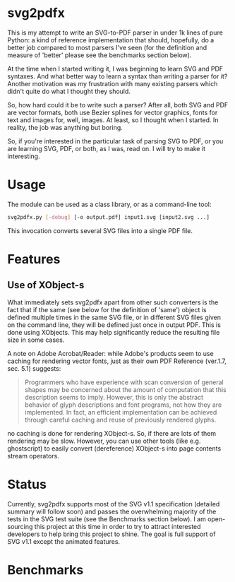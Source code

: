 # svg2pdfx

This is my attempt to write an SVG-to-PDF parser in under 1k lines of pure Python: a kind of reference implementation that should, hopefully, do a better job compared to most parsers I've seen (for the definition and measure of 'better' please see the benchmarks section below).

At the time when I started writing it, I was beginning to learn SVG and PDF syntaxes. And what better way to learn a syntax than writing a parser for it? Another motivation was my frustration with many existing parsers which didn't quite do what I thought they should.

So, how hard could it be to write such a parser? After all, both SVG and PDF are vector formats, both use Bezier splines for vector graphics, fonts for text and images for, well, images. At least, so I thought when I started. In reality, the job was anything but boring. 

So, if you're interested in the particular task of parsing SVG to PDF, or you are learning SVG, PDF, or both, as I was, read on. I will try to make it interesting.

# Usage

The module can be used as a class library, or as a command-line tool:

```bash
svg2pdfx.py [-debug] [-o output.pdf] input1.svg [input2.svg ...]
```

This invocation converts several SVG files into a single PDF file.

# Features

## Use of XObject-s

What immediately sets svg2pdfx apart from other such converters is the fact that if the same (see below for the definition of 'same') object is defined multiple times in the same SVG file, or in different SVG files given on the command line, they will be defined just once in output PDF. This is done using XObjects. This may help significantly reduce the resulting file size in some cases.

A note on Adobe Acrobat/Reader: while Adobe's products seem to use caching for rendering vector fonts, just as their own PDF Reference (ver.1.7, sec. 5.1) suggests:

> Programmers who have experience with scan conversion of general shapes may be concerned about the amount of computation that this description seems to imply. However, this is only the abstract behavior of glyph descriptions and font programs, not how they are implemented. In fact, an efficient implementation can be achieved through careful caching and reuse of previously rendered glyphs.

no caching is done for rendering XObject-s. So, if there are lots of them rendering may be slow. However, you can use other tools (like e.g. ghostscript) to easily convert (dereference) XObject-s into page contents stream operators.

# Status

Currently, svg2pdfx supports most of the SVG v1.1 specification (detailed summary will follow soon) and passes the overwhelming majority of the tests in the SVG test suite (see the Benchmarks section below). I am open-sourcing this project at this time in order to try to attract interested developers to help bring this project to shine. The goal is full support of SVG v1.1 except the animated features.

# Benchmarks

